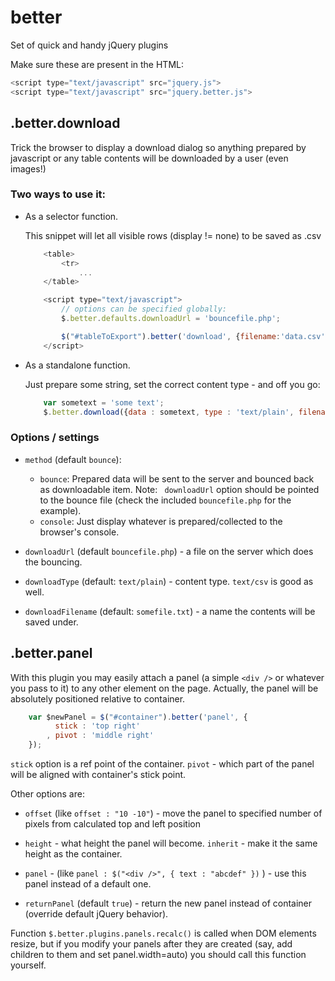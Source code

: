 better
======

Set of quick and handy jQuery plugins

Make sure these are present in the HTML:

~~~javascript
<script type="text/javascript" src="jquery.js">
<script type="text/javascript" src="jquery.better.js">
~~~

## .better.download

Trick the browser to display a download dialog so anything prepared by javascript or any table contents will be downloaded by a user (even images!)

### Two ways to use it:

-	As a selector function.

	This snippet will let all visible rows (display != none) to be saved as .csv

	~~~ javascript
		<table>
			<tr>
				...
		</table>

		<script type="text/javascript">
			// options can be specified globally:
			$.better.defaults.downloadUrl = 'bouncefile.php';

			$("#tableToExport").better('download', {filename:'data.csv'});
		</script>
	~~~

-	As a standalone function.

	Just prepare some string, set the correct content type - and off you go:

	~~~ javascript
		var sometext = 'some text';
		$.better.download({data : sometext, type : 'text/plain', filename : 'text.txt'});
	~~~

### Options / settings

-	`method` (default `bounce`):
	-	`bounce`: Prepared data will be sent to the server and bounced back as downloadable item. 
		Note: `	downloadUrl` option should be pointed to the bounce file (check the included `bouncefile.php` for the example).
	-	`console`: Just display whatever is prepared/collected to the browser's console.

-	`downloadUrl` (default `bouncefile.php`) - a file on the server which does the bouncing.

-	`downloadType` (default: `text/plain`) - content type. `text/csv` is good as well.

- 	`downloadFilename` (default: `somefile.txt`) - a name the contents will be saved under.


## .better.panel

With this plugin you may easily attach a panel (a simple `<div />` or whatever you pass to it) to any other element on the page. Actually, the panel will be absolutely positioned relative to container.

~~~javascript
	var $newPanel = $("#container").better('panel', {
		  stick : 'top right'
		, pivot : 'middle right'
	});
~~~

`stick` option is a ref point of the container. `pivot` - which part of the panel will be aligned with container's  stick point.

Other options are: 

-	`offset` (like `offset : "10 -10"`) - move the panel to specified number of pixels from calculated top and left position

-	`height` - what height the panel will become. `inherit` - make it the same height as the container.

- 	`panel` - (like `panel : $("<div />", { text : "abcdef" })` ) - use this panel instead of a default one.

-	`returnPanel` (default `true`) - return the new panel instead of container (override default jQuery behavior).


Function `$.better.plugins.panels.recalc()` is called when DOM elements resize, but if you modify your panels after they are created (say, add children to them and set panel.width=auto) you should call this function yourself.
